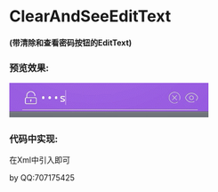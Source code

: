 # ClearAndSeeEditText
#### (带清除和查看密码按钮的EditText)

### 预览效果:
![](https://github.com/g707175425/ClearAndSeeEditText/blob/master/ClearAndSeeEdittext.gif)
### 代码中实现:
在Xml中引入即可



by QQ:707175425
